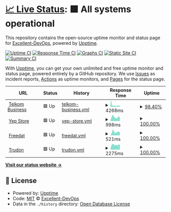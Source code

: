 # [📈 Live Status](https://Excellent-DevOps.github.io/SMB-Uptime-Checks): <!--live status--> **🟩 All systems operational**

This repository contains the open-source uptime monitor and status page for [Excellent-DevOps](https://Excellent-DevOps.github.io/SMB-Uptime-Checks), powered by [Upptime](https://github.com/upptime/upptime).

[![Uptime CI](https://github.com/Excellent-DevOps/SMB-Uptime-Checks/workflows/Uptime%20CI/badge.svg)](https://github.com/Excellent-DevOps/SMB-Uptime-Checks/actions?query=workflow%3A%22Uptime+CI%22)
[![Response Time CI](https://github.com/Excellent-DevOps/SMB-Uptime-Checks/workflows/Response%20Time%20CI/badge.svg)](https://github.com/Excellent-DevOps/SMB-Uptime-Checks/actions?query=workflow%3A%22Response+Time+CI%22)
[![Graphs CI](https://github.com/Excellent-DevOps/SMB-Uptime-Checks/workflows/Graphs%20CI/badge.svg)](https://github.com/Excellent-DevOps/SMB-Uptime-Checks/actions?query=workflow%3A%22Graphs+CI%22)
[![Static Site CI](https://github.com/Excellent-DevOps/SMB-Uptime-Checks/workflows/Static%20Site%20CI/badge.svg)](https://github.com/Excellent-DevOps/SMB-Uptime-Checks/actions?query=workflow%3A%22Static+Site+CI%22)
[![Summary CI](https://github.com/Excellent-DevOps/SMB-Uptime-Checks/workflows/Summary%20CI/badge.svg)](https://github.com/Excellent-DevOps/SMB-Uptime-Checks/actions?query=workflow%3A%22Summary+CI%22)

With [Upptime](https://upptime.js.org), you can get your own unlimited and free uptime monitor and status page, powered entirely by a GitHub repository. We use [Issues](https://github.com/Excellent-DevOps/SMB-Uptime-Checks/issues) as incident reports, [Actions](https://github.com/Excellent-DevOps/SMB-Uptime-Checks/actions) as uptime monitors, and [Pages](https://Excellent-DevOps.github.io/SMB-Uptime-Checks) for the status page.

<!--start: status pages-->
<!-- This summary is generated by Upptime (https://github.com/upptime/upptime) -->
<!-- Do not edit this manually, your changes will be overwritten -->
<!-- prettier-ignore -->
| URL | Status | History | Response Time | Uptime |
| --- | ------ | ------- | ------------- | ------ |
| <img alt="" src="https://favicons.githubusercontent.com/telkombusiness.co.za" height="13"> [Telkom Business](https://telkombusiness.co.za/) | 🟩 Up | [telkom-business.yml](https://github.com/Excellent-DevOps/SMB-Uptime-Checks/commits/HEAD/history/telkom-business.yml) | <details><summary><img alt="Response time graph" src="./graphs/telkom-business/response-time-week.png" height="20"> 4268ms</summary><br><a href="https://Excellent-DevOps.github.io/SMB-Uptime-Checks/history/telkom-business"><img alt="Response time 5563" src="https://img.shields.io/endpoint?url=https%3A%2F%2Fraw.githubusercontent.com%2FExcellent-DevOps%2FSMB-Uptime-Checks%2FHEAD%2Fapi%2Ftelkom-business%2Fresponse-time.json"></a><br><a href="https://Excellent-DevOps.github.io/SMB-Uptime-Checks/history/telkom-business"><img alt="24-hour response time 5026" src="https://img.shields.io/endpoint?url=https%3A%2F%2Fraw.githubusercontent.com%2FExcellent-DevOps%2FSMB-Uptime-Checks%2FHEAD%2Fapi%2Ftelkom-business%2Fresponse-time-day.json"></a><br><a href="https://Excellent-DevOps.github.io/SMB-Uptime-Checks/history/telkom-business"><img alt="7-day response time 4268" src="https://img.shields.io/endpoint?url=https%3A%2F%2Fraw.githubusercontent.com%2FExcellent-DevOps%2FSMB-Uptime-Checks%2FHEAD%2Fapi%2Ftelkom-business%2Fresponse-time-week.json"></a><br><a href="https://Excellent-DevOps.github.io/SMB-Uptime-Checks/history/telkom-business"><img alt="30-day response time 5274" src="https://img.shields.io/endpoint?url=https%3A%2F%2Fraw.githubusercontent.com%2FExcellent-DevOps%2FSMB-Uptime-Checks%2FHEAD%2Fapi%2Ftelkom-business%2Fresponse-time-month.json"></a><br><a href="https://Excellent-DevOps.github.io/SMB-Uptime-Checks/history/telkom-business"><img alt="1-year response time 5563" src="https://img.shields.io/endpoint?url=https%3A%2F%2Fraw.githubusercontent.com%2FExcellent-DevOps%2FSMB-Uptime-Checks%2FHEAD%2Fapi%2Ftelkom-business%2Fresponse-time-year.json"></a></details> | <details><summary><a href="https://Excellent-DevOps.github.io/SMB-Uptime-Checks/history/telkom-business">98.40%</a></summary><a href="https://Excellent-DevOps.github.io/SMB-Uptime-Checks/history/telkom-business"><img alt="All-time uptime 98.92%" src="https://img.shields.io/endpoint?url=https%3A%2F%2Fraw.githubusercontent.com%2FExcellent-DevOps%2FSMB-Uptime-Checks%2FHEAD%2Fapi%2Ftelkom-business%2Fuptime.json"></a><br><a href="https://Excellent-DevOps.github.io/SMB-Uptime-Checks/history/telkom-business"><img alt="24-hour uptime 95.92%" src="https://img.shields.io/endpoint?url=https%3A%2F%2Fraw.githubusercontent.com%2FExcellent-DevOps%2FSMB-Uptime-Checks%2FHEAD%2Fapi%2Ftelkom-business%2Fuptime-day.json"></a><br><a href="https://Excellent-DevOps.github.io/SMB-Uptime-Checks/history/telkom-business"><img alt="7-day uptime 98.40%" src="https://img.shields.io/endpoint?url=https%3A%2F%2Fraw.githubusercontent.com%2FExcellent-DevOps%2FSMB-Uptime-Checks%2FHEAD%2Fapi%2Ftelkom-business%2Fuptime-week.json"></a><br><a href="https://Excellent-DevOps.github.io/SMB-Uptime-Checks/history/telkom-business"><img alt="30-day uptime 99.54%" src="https://img.shields.io/endpoint?url=https%3A%2F%2Fraw.githubusercontent.com%2FExcellent-DevOps%2FSMB-Uptime-Checks%2FHEAD%2Fapi%2Ftelkom-business%2Fuptime-month.json"></a><br><a href="https://Excellent-DevOps.github.io/SMB-Uptime-Checks/history/telkom-business"><img alt="1-year uptime 98.92%" src="https://img.shields.io/endpoint?url=https%3A%2F%2Fraw.githubusercontent.com%2FExcellent-DevOps%2FSMB-Uptime-Checks%2FHEAD%2Fapi%2Ftelkom-business%2Fuptime-year.json"></a></details>
| <img alt="" src="https://favicons.githubusercontent.com/www.yep.co.za" height="13"> [Yep Store](https://www.yep.co.za/) | 🟩 Up | [yep-store.yml](https://github.com/Excellent-DevOps/SMB-Uptime-Checks/commits/HEAD/history/yep-store.yml) | <details><summary><img alt="Response time graph" src="./graphs/yep-store/response-time-week.png" height="20"> 998ms</summary><br><a href="https://Excellent-DevOps.github.io/SMB-Uptime-Checks/history/yep-store"><img alt="Response time 904" src="https://img.shields.io/endpoint?url=https%3A%2F%2Fraw.githubusercontent.com%2FExcellent-DevOps%2FSMB-Uptime-Checks%2FHEAD%2Fapi%2Fyep-store%2Fresponse-time.json"></a><br><a href="https://Excellent-DevOps.github.io/SMB-Uptime-Checks/history/yep-store"><img alt="24-hour response time 1051" src="https://img.shields.io/endpoint?url=https%3A%2F%2Fraw.githubusercontent.com%2FExcellent-DevOps%2FSMB-Uptime-Checks%2FHEAD%2Fapi%2Fyep-store%2Fresponse-time-day.json"></a><br><a href="https://Excellent-DevOps.github.io/SMB-Uptime-Checks/history/yep-store"><img alt="7-day response time 998" src="https://img.shields.io/endpoint?url=https%3A%2F%2Fraw.githubusercontent.com%2FExcellent-DevOps%2FSMB-Uptime-Checks%2FHEAD%2Fapi%2Fyep-store%2Fresponse-time-week.json"></a><br><a href="https://Excellent-DevOps.github.io/SMB-Uptime-Checks/history/yep-store"><img alt="30-day response time 1065" src="https://img.shields.io/endpoint?url=https%3A%2F%2Fraw.githubusercontent.com%2FExcellent-DevOps%2FSMB-Uptime-Checks%2FHEAD%2Fapi%2Fyep-store%2Fresponse-time-month.json"></a><br><a href="https://Excellent-DevOps.github.io/SMB-Uptime-Checks/history/yep-store"><img alt="1-year response time 904" src="https://img.shields.io/endpoint?url=https%3A%2F%2Fraw.githubusercontent.com%2FExcellent-DevOps%2FSMB-Uptime-Checks%2FHEAD%2Fapi%2Fyep-store%2Fresponse-time-year.json"></a></details> | <details><summary><a href="https://Excellent-DevOps.github.io/SMB-Uptime-Checks/history/yep-store">100.00%</a></summary><a href="https://Excellent-DevOps.github.io/SMB-Uptime-Checks/history/yep-store"><img alt="All-time uptime 99.97%" src="https://img.shields.io/endpoint?url=https%3A%2F%2Fraw.githubusercontent.com%2FExcellent-DevOps%2FSMB-Uptime-Checks%2FHEAD%2Fapi%2Fyep-store%2Fuptime.json"></a><br><a href="https://Excellent-DevOps.github.io/SMB-Uptime-Checks/history/yep-store"><img alt="24-hour uptime 100.00%" src="https://img.shields.io/endpoint?url=https%3A%2F%2Fraw.githubusercontent.com%2FExcellent-DevOps%2FSMB-Uptime-Checks%2FHEAD%2Fapi%2Fyep-store%2Fuptime-day.json"></a><br><a href="https://Excellent-DevOps.github.io/SMB-Uptime-Checks/history/yep-store"><img alt="7-day uptime 100.00%" src="https://img.shields.io/endpoint?url=https%3A%2F%2Fraw.githubusercontent.com%2FExcellent-DevOps%2FSMB-Uptime-Checks%2FHEAD%2Fapi%2Fyep-store%2Fuptime-week.json"></a><br><a href="https://Excellent-DevOps.github.io/SMB-Uptime-Checks/history/yep-store"><img alt="30-day uptime 100.00%" src="https://img.shields.io/endpoint?url=https%3A%2F%2Fraw.githubusercontent.com%2FExcellent-DevOps%2FSMB-Uptime-Checks%2FHEAD%2Fapi%2Fyep-store%2Fuptime-month.json"></a><br><a href="https://Excellent-DevOps.github.io/SMB-Uptime-Checks/history/yep-store"><img alt="1-year uptime 99.97%" src="https://img.shields.io/endpoint?url=https%3A%2F%2Fraw.githubusercontent.com%2FExcellent-DevOps%2FSMB-Uptime-Checks%2FHEAD%2Fapi%2Fyep-store%2Fuptime-year.json"></a></details>
| <img alt="" src="https://favicons.githubusercontent.com/business.freedat.co.za" height="13"> [Freedat](https://business.freedat.co.za/home) | 🟩 Up | [freedat.yml](https://github.com/Excellent-DevOps/SMB-Uptime-Checks/commits/HEAD/history/freedat.yml) | <details><summary><img alt="Response time graph" src="./graphs/freedat/response-time-week.png" height="20"> 521ms</summary><br><a href="https://Excellent-DevOps.github.io/SMB-Uptime-Checks/history/freedat"><img alt="Response time 403" src="https://img.shields.io/endpoint?url=https%3A%2F%2Fraw.githubusercontent.com%2FExcellent-DevOps%2FSMB-Uptime-Checks%2FHEAD%2Fapi%2Ffreedat%2Fresponse-time.json"></a><br><a href="https://Excellent-DevOps.github.io/SMB-Uptime-Checks/history/freedat"><img alt="24-hour response time 1050" src="https://img.shields.io/endpoint?url=https%3A%2F%2Fraw.githubusercontent.com%2FExcellent-DevOps%2FSMB-Uptime-Checks%2FHEAD%2Fapi%2Ffreedat%2Fresponse-time-day.json"></a><br><a href="https://Excellent-DevOps.github.io/SMB-Uptime-Checks/history/freedat"><img alt="7-day response time 521" src="https://img.shields.io/endpoint?url=https%3A%2F%2Fraw.githubusercontent.com%2FExcellent-DevOps%2FSMB-Uptime-Checks%2FHEAD%2Fapi%2Ffreedat%2Fresponse-time-week.json"></a><br><a href="https://Excellent-DevOps.github.io/SMB-Uptime-Checks/history/freedat"><img alt="30-day response time 460" src="https://img.shields.io/endpoint?url=https%3A%2F%2Fraw.githubusercontent.com%2FExcellent-DevOps%2FSMB-Uptime-Checks%2FHEAD%2Fapi%2Ffreedat%2Fresponse-time-month.json"></a><br><a href="https://Excellent-DevOps.github.io/SMB-Uptime-Checks/history/freedat"><img alt="1-year response time 403" src="https://img.shields.io/endpoint?url=https%3A%2F%2Fraw.githubusercontent.com%2FExcellent-DevOps%2FSMB-Uptime-Checks%2FHEAD%2Fapi%2Ffreedat%2Fresponse-time-year.json"></a></details> | <details><summary><a href="https://Excellent-DevOps.github.io/SMB-Uptime-Checks/history/freedat">100.00%</a></summary><a href="https://Excellent-DevOps.github.io/SMB-Uptime-Checks/history/freedat"><img alt="All-time uptime 100.00%" src="https://img.shields.io/endpoint?url=https%3A%2F%2Fraw.githubusercontent.com%2FExcellent-DevOps%2FSMB-Uptime-Checks%2FHEAD%2Fapi%2Ffreedat%2Fuptime.json"></a><br><a href="https://Excellent-DevOps.github.io/SMB-Uptime-Checks/history/freedat"><img alt="24-hour uptime 100.00%" src="https://img.shields.io/endpoint?url=https%3A%2F%2Fraw.githubusercontent.com%2FExcellent-DevOps%2FSMB-Uptime-Checks%2FHEAD%2Fapi%2Ffreedat%2Fuptime-day.json"></a><br><a href="https://Excellent-DevOps.github.io/SMB-Uptime-Checks/history/freedat"><img alt="7-day uptime 100.00%" src="https://img.shields.io/endpoint?url=https%3A%2F%2Fraw.githubusercontent.com%2FExcellent-DevOps%2FSMB-Uptime-Checks%2FHEAD%2Fapi%2Ffreedat%2Fuptime-week.json"></a><br><a href="https://Excellent-DevOps.github.io/SMB-Uptime-Checks/history/freedat"><img alt="30-day uptime 100.00%" src="https://img.shields.io/endpoint?url=https%3A%2F%2Fraw.githubusercontent.com%2FExcellent-DevOps%2FSMB-Uptime-Checks%2FHEAD%2Fapi%2Ffreedat%2Fuptime-month.json"></a><br><a href="https://Excellent-DevOps.github.io/SMB-Uptime-Checks/history/freedat"><img alt="1-year uptime 100.00%" src="https://img.shields.io/endpoint?url=https%3A%2F%2Fraw.githubusercontent.com%2FExcellent-DevOps%2FSMB-Uptime-Checks%2FHEAD%2Fapi%2Ffreedat%2Fuptime-year.json"></a></details>
| <img alt="" src="https://favicons.githubusercontent.com/trudondigital.co.za" height="13"> [Trudon](https://trudondigital.co.za/) | 🟩 Up | [trudon.yml](https://github.com/Excellent-DevOps/SMB-Uptime-Checks/commits/HEAD/history/trudon.yml) | <details><summary><img alt="Response time graph" src="./graphs/trudon/response-time-week.png" height="20"> 2275ms</summary><br><a href="https://Excellent-DevOps.github.io/SMB-Uptime-Checks/history/trudon"><img alt="Response time 2523" src="https://img.shields.io/endpoint?url=https%3A%2F%2Fraw.githubusercontent.com%2FExcellent-DevOps%2FSMB-Uptime-Checks%2FHEAD%2Fapi%2Ftrudon%2Fresponse-time.json"></a><br><a href="https://Excellent-DevOps.github.io/SMB-Uptime-Checks/history/trudon"><img alt="24-hour response time 2267" src="https://img.shields.io/endpoint?url=https%3A%2F%2Fraw.githubusercontent.com%2FExcellent-DevOps%2FSMB-Uptime-Checks%2FHEAD%2Fapi%2Ftrudon%2Fresponse-time-day.json"></a><br><a href="https://Excellent-DevOps.github.io/SMB-Uptime-Checks/history/trudon"><img alt="7-day response time 2275" src="https://img.shields.io/endpoint?url=https%3A%2F%2Fraw.githubusercontent.com%2FExcellent-DevOps%2FSMB-Uptime-Checks%2FHEAD%2Fapi%2Ftrudon%2Fresponse-time-week.json"></a><br><a href="https://Excellent-DevOps.github.io/SMB-Uptime-Checks/history/trudon"><img alt="30-day response time 2492" src="https://img.shields.io/endpoint?url=https%3A%2F%2Fraw.githubusercontent.com%2FExcellent-DevOps%2FSMB-Uptime-Checks%2FHEAD%2Fapi%2Ftrudon%2Fresponse-time-month.json"></a><br><a href="https://Excellent-DevOps.github.io/SMB-Uptime-Checks/history/trudon"><img alt="1-year response time 2523" src="https://img.shields.io/endpoint?url=https%3A%2F%2Fraw.githubusercontent.com%2FExcellent-DevOps%2FSMB-Uptime-Checks%2FHEAD%2Fapi%2Ftrudon%2Fresponse-time-year.json"></a></details> | <details><summary><a href="https://Excellent-DevOps.github.io/SMB-Uptime-Checks/history/trudon">100.00%</a></summary><a href="https://Excellent-DevOps.github.io/SMB-Uptime-Checks/history/trudon"><img alt="All-time uptime 100.00%" src="https://img.shields.io/endpoint?url=https%3A%2F%2Fraw.githubusercontent.com%2FExcellent-DevOps%2FSMB-Uptime-Checks%2FHEAD%2Fapi%2Ftrudon%2Fuptime.json"></a><br><a href="https://Excellent-DevOps.github.io/SMB-Uptime-Checks/history/trudon"><img alt="24-hour uptime 100.00%" src="https://img.shields.io/endpoint?url=https%3A%2F%2Fraw.githubusercontent.com%2FExcellent-DevOps%2FSMB-Uptime-Checks%2FHEAD%2Fapi%2Ftrudon%2Fuptime-day.json"></a><br><a href="https://Excellent-DevOps.github.io/SMB-Uptime-Checks/history/trudon"><img alt="7-day uptime 100.00%" src="https://img.shields.io/endpoint?url=https%3A%2F%2Fraw.githubusercontent.com%2FExcellent-DevOps%2FSMB-Uptime-Checks%2FHEAD%2Fapi%2Ftrudon%2Fuptime-week.json"></a><br><a href="https://Excellent-DevOps.github.io/SMB-Uptime-Checks/history/trudon"><img alt="30-day uptime 100.00%" src="https://img.shields.io/endpoint?url=https%3A%2F%2Fraw.githubusercontent.com%2FExcellent-DevOps%2FSMB-Uptime-Checks%2FHEAD%2Fapi%2Ftrudon%2Fuptime-month.json"></a><br><a href="https://Excellent-DevOps.github.io/SMB-Uptime-Checks/history/trudon"><img alt="1-year uptime 100.00%" src="https://img.shields.io/endpoint?url=https%3A%2F%2Fraw.githubusercontent.com%2FExcellent-DevOps%2FSMB-Uptime-Checks%2FHEAD%2Fapi%2Ftrudon%2Fuptime-year.json"></a></details>

<!--end: status pages-->

[**Visit our status website →**](https://Excellent-DevOps.github.io/SMB-Uptime-Checks)

## 📄 License

- Powered by: [Upptime](https://github.com/upptime/upptime)
- Code: [MIT](./LICENSE) © [Excellent-DevOps](https://Excellent-DevOps.github.io/SMB-Uptime-Checks)
- Data in the `./history` directory: [Open Database License](https://opendatacommons.org/licenses/odbl/1-0/)
